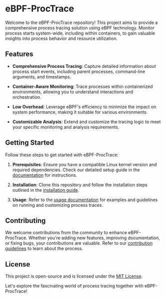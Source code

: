 # eBPF-ProcTrace

Welcome to the eBPF-ProcTrace repository! This project aims to provide a comprehensive process tracing solution using eBPF technology. Monitor process starts system-wide, including within containers, to gain valuable insights into process behavior and resource utilization.

## Features

- **Comprehensive Process Tracing**: Capture detailed information about process start events, including parent processes, command-line arguments, and timestamps.

- **Container-Aware Monitoring**: Trace processes within containerized environments, allowing you to understand interactions and orchestration.

- **Low Overhead**: Leverage eBPF's efficiency to minimize the impact on system performance, making it suitable for various environments.

- **Customizable Analysis**: Extend and customize the tracing logic to meet your specific monitoring and analysis requirements.

## Getting Started

Follow these steps to get started with eBPF-ProcTrace:

1. **Prerequisites**: Ensure you have a compatible Linux kernel version and required dependencies. Check our detailed setup guide in the [documentation](docs/installation.md) for instructions.

2. **Installation**: Clone this repository and follow the installation steps outlined in the [installation guide](docs/installation.md).

3. **Usage**: Refer to the [usage documentation](docs/usage.md) for examples and guidelines on running and customizing process traces.

## Contributing

We welcome contributions from the community to enhance eBPF-ProcTrace. Whether you're adding new features, improving documentation, or fixing bugs, your contributions are valuable. Refer to our [contribution guidelines](docs/contributing.md) to learn about the process.

## License

This project is open-source and is licensed under the [MIT License](LICENSE).

Let's explore the fascinating world of process tracing together with eBPF-ProcTrace!
